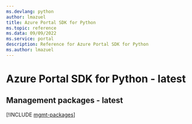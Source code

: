 ```yaml
---
ms.devlang: python
author: lmazuel
title: Azure Portal SDK for Python
ms.topic: reference
ms.data: 09/09/2022
ms.service: portal
description: Reference for Azure Portal SDK for Python
ms.author: lmazuel
---
```

# Azure Portal SDK for Python - latest

## Management packages - latest
[!INCLUDE [mgmt-packages](portal-mgmt-index.md)]